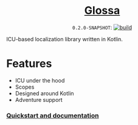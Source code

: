 <div align="center">

<!--<a href="https://aecsocket.github.io/glossa"><img src="banner.png" width="1024" alt="Glossa banner" /></a>-->

# [Glossa](https://aecsocket.github.io/glossa)

`0.2.0-SNAPSHOT`:
[![build](https://github.com/aecsocket/glossa/actions/workflows/build.yml/badge.svg)](https://github.com/aecsocket/glossa/actions/workflows/build.yml)

</div>

ICU-based localization library written in Kotlin.

# Features

* ICU under the hood
* Scopes
* Designed around Kotlin
* Adventure support

### [Quickstart and documentation](https://aecsocket.github.io/glossa)
